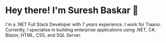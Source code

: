 # Hey there! I'm Suresh Baskar 👋

I'm a .NET Full Stack Developer with 7 years experience. I work for Tiaano. Currently, I specialise in building enterprise applications using .NET, C#, Blazor, HTML, CSS, and SQL Server.
